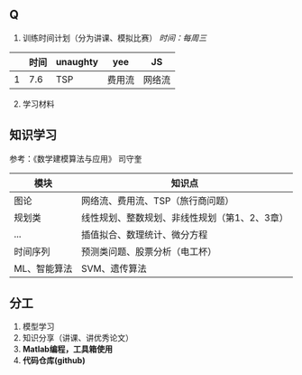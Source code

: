 
## Q

1. 训练时间计划（分为讲课、模拟比赛）
*时间：每周三*

||时间|unaughty|yee|JS|
|-|-|-|-|-|
|1|7.6|TSP|费用流|网络流|

2. 学习材料


## 知识学习

参考：《数学建模算法与应用》 司守奎

|模块|知识点|
|-|-|
|图论|网络流、费用流、TSP（旅行商问题）|
|规划类|线性规划、整数规划、非线性规划（第1、2、3章）|
|...|插值拟合、数理统计、微分方程|
|时间序列|预测类问题、股票分析（电工杯）|
|ML、智能算法|SVM、遗传算法|

## 分工

1. 模型学习
2. 知识分享（讲课、讲优秀论文）
3. **Matlab编程，工具箱使用**
4. **代码仓库(github)**

